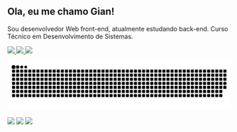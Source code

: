 ## Ola, eu me chamo Gian!

Sou desenvolvedor Web front-end, atualmente estudando back-end. Curso Técnico em Desenvolvimento de Sistemas.

<div>
<a href = "https://github.com/anuraghazra/github-readme-stats">
  <img height="180em"  src="https://github-readme-stats.vercel.app/api?username=giansb&show_icons=true&count_private=true&theme=codeSTACKr"/>
  <img height="180em"  src="(https://github-readme-stats.vercel.app/api/top-langs/?username=giansb&layout=compact&theme=codeSTACKr)](https://github.com/anuraghazra/github-readme-stats"/>
  <img height="180em" src="https://github-readme-stats.vercel.app/api/top-langs/?username=anuraghazra&layout=compact&theme=codeSTACKr"/>
</a>
</div>

![Snake animation](https://github.com/giansb/giansb/blob/output/github-contribution-grid-snake.svg)

<div> 
  <a href="https://giansb.github.io/siteportifolio/#/" target="_blank"><img src="https://img.shields.io/badge/website-000000?style=for-the-badge&logo=About.me&logoColor=white" target="_blank"></a>
  <a href="https://www.linkedin.com/in/gian-carlo-braga-165a63242/" target="_blank"><img src="https://img.shields.io/badge/-LinkedIn-%230077B5?style=for-the-badge&logo=linkedin&logoColor=white" target="_blank"></a>
  <a href = "mailto:gianbraga1802@gmail.com"><img src="https://img.shields.io/badge/-Gmail-%23333?style=for-the-badge&logo=gmail&logoColor=white" target="_blank"></a> 
</div>

<!--
**giansb/giansb** is a ✨ _special_ ✨ repository because its `README.md` (this file) appears on your GitHub profile.

Here are some ideas to get you started:

- 🔭 I’m currently working on ...
- 🌱 I’m currently learning ...
- 👯 I’m looking to collaborate on ...
- 🤔 I’m looking for help with ...
- 💬 Ask me about ...
- 📫 How to reach me: ...
- 😄 Pronouns: ...
- ⚡ Fun fact: ...
-->
